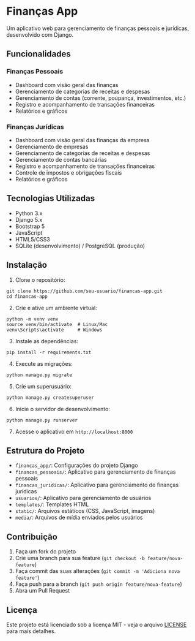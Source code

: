 # Finanças App

Um aplicativo web para gerenciamento de finanças pessoais e jurídicas, desenvolvido com Django.

## Funcionalidades

### Finanças Pessoais
- Dashboard com visão geral das finanças
- Gerenciamento de categorias de receitas e despesas
- Gerenciamento de contas (corrente, poupança, investimentos, etc.)
- Registro e acompanhamento de transações financeiras
- Relatórios e gráficos

### Finanças Jurídicas
- Dashboard com visão geral das finanças da empresa
- Gerenciamento de empresas
- Gerenciamento de categorias de receitas e despesas
- Gerenciamento de contas bancárias
- Registro e acompanhamento de transações financeiras
- Controle de impostos e obrigações fiscais
- Relatórios e gráficos

## Tecnologias Utilizadas

- Python 3.x
- Django 5.x
- Bootstrap 5
- JavaScript
- HTML5/CSS3
- SQLite (desenvolvimento) / PostgreSQL (produção)

## Instalação

1. Clone o repositório:
```
git clone https://github.com/seu-usuario/financas-app.git
cd financas-app
```

2. Crie e ative um ambiente virtual:
```
python -m venv venv
source venv/bin/activate  # Linux/Mac
venv\Scripts\activate     # Windows
```

3. Instale as dependências:
```
pip install -r requirements.txt
```

4. Execute as migrações:
```
python manage.py migrate
```

5. Crie um superusuário:
```
python manage.py createsuperuser
```

6. Inicie o servidor de desenvolvimento:
```
python manage.py runserver
```

7. Acesse o aplicativo em `http://localhost:8000`

## Estrutura do Projeto

- `financas_app/`: Configurações do projeto Django
- `financas_pessoais/`: Aplicativo para gerenciamento de finanças pessoais
- `financas_juridicas/`: Aplicativo para gerenciamento de finanças jurídicas
- `usuarios/`: Aplicativo para gerenciamento de usuários
- `templates/`: Templates HTML
- `static/`: Arquivos estáticos (CSS, JavaScript, imagens)
- `media/`: Arquivos de mídia enviados pelos usuários

## Contribuição

1. Faça um fork do projeto
2. Crie uma branch para sua feature (`git checkout -b feature/nova-feature`)
3. Faça commit das suas alterações (`git commit -m 'Adiciona nova feature'`)
4. Faça push para a branch (`git push origin feature/nova-feature`)
5. Abra um Pull Request

## Licença

Este projeto está licenciado sob a licença MIT - veja o arquivo [LICENSE](LICENSE) para mais detalhes. 